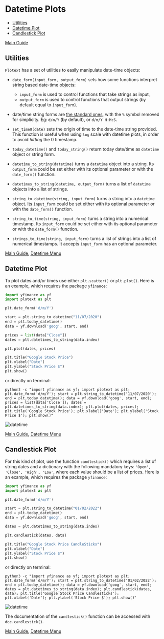 # Datetime Plots

- [Utilities](https://github.com/piccolomo/plotext/blob/master/readme/datetime.md#utilities)
- [Datetime Plot](https://github.com/piccolomo/plotext/blob/master/readme/datetime.md#datetime-plot)
- [Candlestick Plot](https://github.com/piccolomo/plotext/blob/master/readme/datetime.md#candlestick-plot)

[Main Guide](https://github.com/piccolomo/plotext#guide)


## Utilities

`Plotext` has a set of utilities to easily manipulate date-time objects:

- `date_form(input_form, output_form)` sets how some functions interpret string based date-time objects:
    - `input_form` is used to control functions that take strings as input,
    - `output_form` is used to control functions that output strings (by default equal to `input_form`).

- date/time string forms are [the standard ones](https://docs.python.org/3/library/datetime.html#strftime-and-strptime-format-codes), with the `%` symbol removed for simplicity. Eg: `d/m/Y` (by default), or `d/m/Y H:M:S`. 

- `set_time0(date)` sets the origin of time to the date-time string provided. This function is useful when using `log` scale with datetime plots, in order to avoid *hitting* the 0 timestamp. 

- `today_datetime()` and `today_string()` return today date/time as `datetime` object or string form.

- `datetime_to_string(datetime)` turns a `datetime` object into a string. Its `output_form` could be set either with its optional parameter or with the `date_form()` function.

- `datetimes_to_string(datetime, output_form)` turns a list of `datetime` objects into a list of strings. 

- `string_to_datetime(string, input_form)` turns a string into a `datetime` object. Its `input_form` could be set either with its optional parameter or with the `date_form()` function.

- `string_to_time(string, input_form)` turns a string into a numerical timestamp. Its `input_form` could be set either with its optional parameter or with the `date_form()` function.

- `strings_to_time(string, input_form)` turns a list of strings into a list of numerical timestamps. It accepts `input_form` has an optional parameter.

[Main Guide](https://github.com/piccolomo/plotext#guide), [Datetime Menu](https://github.com/piccolomo/plotext/blob/master/readme/datetime.md#datetime-plots)


## Datetime Plot

To plot dates and/or times use either `plt.scatter()` or `plt.plot()`. Here is an example, which requires the package `yfinance`:

```python
import yfinance as yf
import plotext as plt

plt.date_form('d/m/Y')

start = plt.string_to_datetime("11/07/2020")
end = plt.today_datetime()
data = yf.download('goog', start, end)

prices = list(data["Close"])
dates = plt.datetimes_to_string(data.index)

plt.plot(dates, prices)

plt.title("Google Stock Price")
plt.xlabel("Date")
plt.ylabel("Stock Price $")
plt.show()
```
or directly on terminal:
```console
python3 -c "import yfinance as yf; import plotext as plt; plt.date_form('d/m/Y'); start = plt.string_to_datetime('11/07/2020'); end = plt.today_datetime(); data = yf.download('goog', start, end); prices = list(data['Close']); dates = plt.datetimes_to_string(data.index); plt.plot(dates, prices); plt.title('Google Stock Price'); plt.xlabel('Date'); plt.ylabel('Stock Price $'); plt.show()"
```

![datetime](https://raw.githubusercontent.com/piccolomo/plotext/master/images/datetime.png)

[Main Guide](https://github.com/piccolomo/plotext#guide), [Datetime Menu](https://github.com/piccolomo/plotext/blob/master/readme/datetime.md#datetime-plots)


## Candlestick Plot

For this kind of plot, use the function `candlestick()` which requires a list of string dates and a dictionary with the following mandatory keys: `'Open', 'Close', 'High', 'Low'`, where each value should be a list of prices. Here is an example, which requires the package `yfinance`:

```python
import yfinance as yf
import plotext as plt

plt.date_form('d/m/Y')

start = plt.string_to_datetime("01/02/2022")
end = plt.today_datetime()
data = yf.download('goog', start, end)

dates = plt.datetimes_to_string(data.index)

plt.candlestick(dates, data)

plt.title("Google Stock Price CandleSticks")
plt.xlabel("Date")
plt.ylabel("Stock Price $")
plt.show()
```
or directly on terminal:
```console
python3 -c "import yfinance as yf; import plotext as plt; plt.date_form('d/m/Y'); start = plt.string_to_datetime('01/02/2022'); end = plt.today_datetime(); data = yf.download('goog', start, end); dates = plt.datetimes_to_string(data.index); plt.candlestick(dates, data); plt.title('Google Stock Price Candlesticks'); plt.xlabel('Date'); plt.ylabel('Stock Price $'); plt.show()"
```

![datetime](https://raw.githubusercontent.com/piccolomo/plotext/master/images/candlestick.png)

The documentation of the `candlestick()` function can be accessed with `doc.candlestick()`.

[Main Guide](https://github.com/piccolomo/plotext#guide), [Datetime Menu](https://github.com/piccolomo/plotext/blob/master/readme/datetime.md#datetime-plots)
